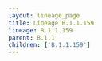 ```yaml
---
layout: lineage_page
title: Lineage B.1.1.159
lineage: B.1.1.159
parent: B.1.1
children: ['B.1.1.159']
---
```

